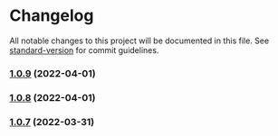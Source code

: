 # Changelog

All notable changes to this project will be documented in this file. See [standard-version](https://github.com/conventional-changelog/standard-version) for commit guidelines.

### [1.0.9](https://github.com/ma-x-x/openapi-mock-middleware/compare/v1.0.8...v1.0.9) (2022-04-01)

### [1.0.8](https://github.com/ma-x-x/openapi-mock-middleware/compare/v1.0.7...v1.0.8) (2022-04-01)

### [1.0.7](https://github.com/ma-x-x/openapi-mock-middleware/compare/v1.0.6...v1.0.7) (2022-03-31)

